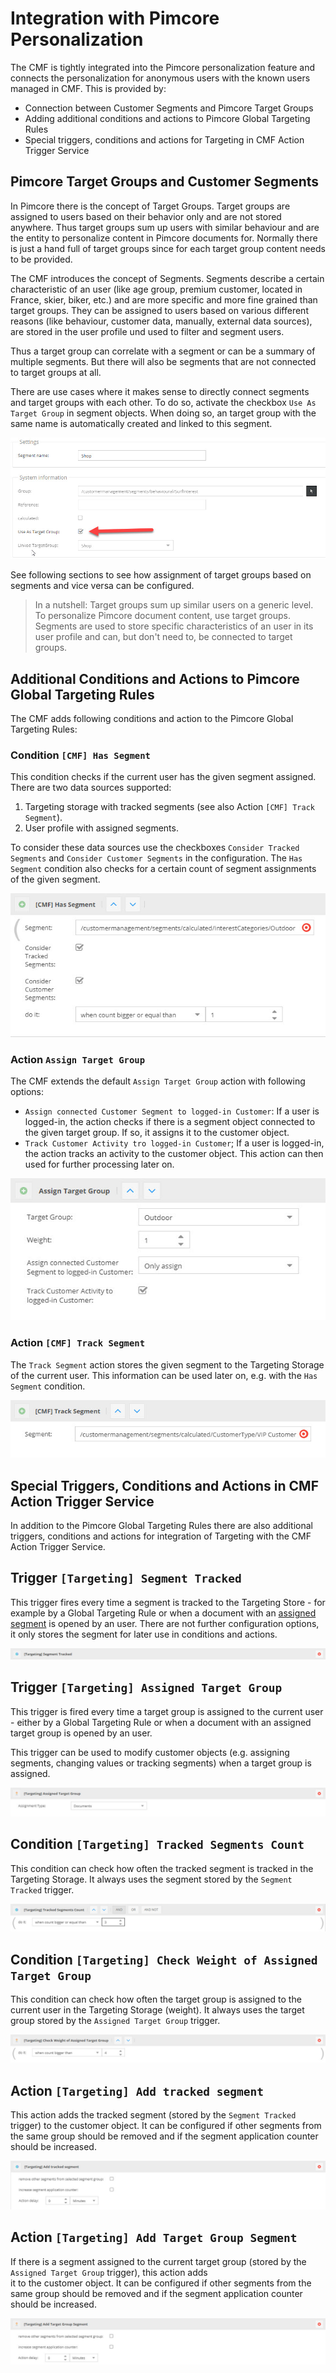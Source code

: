 # Integration with Pimcore Personalization

The CMF is tightly integrated into the Pimcore personalization feature and connects the personalization for anonymous 
users with the known users managed in CMF. This is provided by: 
* Connection between Customer Segments and Pimcore Target Groups
* Adding additional conditions and actions to Pimcore Global Targeting Rules
* Special triggers, conditions and actions for Targeting in CMF Action Trigger Service 


## Pimcore Target Groups and Customer Segments 

In Pimcore there is the concept of Target Groups. Target groups are assigned to users based on their behavior only and 
are not stored anywhere. Thus target groups sum up users with similar behaviour and are the entity to personalize 
content in Pimcore documents for. Normally there is just a hand full of target groups since for each target group content
needs to be provided. 

The CMF introduces the concept of Segments. Segments describe a certain characteristic of an user (like age group, premium 
customer, located in France, skier, biker, etc.) and are more specific and more fine grained than target groups. They can 
be assigned to users based on various different reasons (like behaviour, customer data, manually, external data sources), 
are stored in the user profile und used to filter and segment users.
 
Thus a target group can correlate with a segment or can be a summary of multiple segments. But there will also be segments 
that are not connected to target groups at all.  

There are use cases where it makes sense to directly connect segments and target groups with each other. To do so, activate 
the checkbox `Use As Target Group` in segment objects. When doing so, an target group with the same name is automatically 
created and linked to this segment. 

![Use As Target Group](./img/use-as-target-group.jpg)


See following sections to see how assignment of target groups based on segments and vice versa can be configured.

> In a nutshell: Target groups sum up similar users on a generic level. To personalize Pimcore document content, use target groups.      
> Segments are used to store specific characteristics of an user in its user profile and can, but don't need to, be connected
> to target groups.


## Additional Conditions and Actions to Pimcore Global Targeting Rules

The CMF adds following conditions and action to the Pimcore Global Targeting Rules:

### Condition `[CMF] Has Segment`
This condition checks if the current user has the given segment assigned. There are two data sources supported: 
1) Targeting storage with tracked segments (see also Action `[CMF] Track Segment`). 
2) User profile with assigned segments. 

To consider these data sources use the checkboxes `Consider Tracked Segments` and `Consider Customer Segments` in the 
configuration. 
The `Has Segment` condition also checks for a certain count of segment assignments of the given segment.    

![Has Segment](./img/has-segment.jpg)


### Action `Assign Target Group`
The CMF extends the default `Assign Target Group` action with following options: 

- `Assign connected Customer Segment to logged-in Customer`: If a user is logged-in, the action checks if there is 
  a segment object connected to the given target group. If so, it assigns it to the customer object.
- `Track Customer Activity tro logged-in Customer`; If a user is logged-in, the action tracks an activity to the customer 
  object. This action can then used for further processing later on.     

![Assign Target Group](./img/assign-target-group.jpg)


### Action `[CMF] Track Segment`
The `Track Segment` action stores the given segment to the Targeting Storage of the current user. This information can 
be used later on, e.g. with the `Has Segment` condition. 

![Track Segment](./img/track-segment.jpg)


## Special Triggers, Conditions and Actions in CMF Action Trigger Service
In addition to the Pimcore Global Targeting Rules there are also additional triggers, conditions and actions for integration
of Targeting with the CMF Action Trigger Service. 

## Trigger `[Targeting] Segment Tracked`
This trigger fires every time a segment is tracked to the Targeting Store - for example by a Global Targeting Rule or 
when a document with an [assigned segment](./12_SegmentAssignment.md) is opened by an user. There are not further configuration
options, it only stores the segment for later use in conditions and actions.  

![Segment Tracked](./img/segment-tracked.jpg)

## Trigger `[Targeting] Assigned Target Group`
This trigger is fired every time a target group is assigned to the current user - either by a Global Targeting Rule or
when a document with an assigned target group is opened by an user. 

This trigger can be used to modify customer objects (e.g. assigning segments, changing values or tracking segments) when 
a target group is assigned.  

![Assigned Target Group](./img/trigger-assign-target-group.jpg)

## Condition `[Targeting] Tracked Segments Count`
This condition can check how often the tracked segment is tracked in the Targeting Storage. It always uses the segment 
stored by the `Segment Tracked` trigger. 

![Tracked Segments Count](./img/track-segment-count.jpg)

## Condition `[Targeting] Check Weight of Assigned Target Group`
This condition can check how often the target group is assigned to the current user in the Targeting Storage (weight). 
It always uses the target group stored by the `Assigned Target Group` trigger. 

![Check Weight of Assigned Target Group](./img/check-weight-assigned-target-group.jpg)


## Action `[Targeting] Add tracked segment`
This action adds the tracked segment (stored by the `Segment Tracked` trigger) to the customer object. It can be configured
if other segments from the same group should be removed and if the segment application counter should be increased. 

![Add Tracked Segment](./img/add-tracked-segment.jpg)

## Action `[Targeting] Add Target Group Segment`
If there is a segment assigned to the current target group (stored by the `Assigned Target Group` trigger), this action adds  
it to the customer object. It can be configured if other segments from the same group should be removed and if the 
segment application counter should be increased. 

![Add Target Group Segment](./img/add-target-group-segment.jpg)